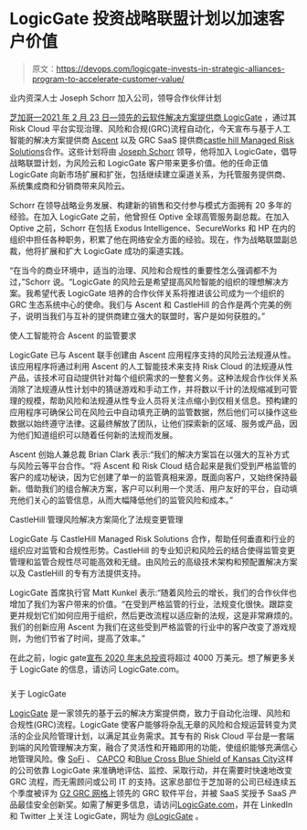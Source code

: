 # LogicGate 投资战略联盟计划以加速客户价值

> 原文：<https://devops.com/logicgate-invests-in-strategic-alliances-program-to-accelerate-customer-value/>

业内资深人士 Joseph Schorr 加入公司，领导合作伙伴计划 [](https://blastmedia.sigstr.net/uc/57e29ea95df064399733952d/c_5dfa7dfb284b4d009e4b1d38/b_5dfbacf81c30140043485b8f) 

[芝加哥—2021 年 2 月 23 日—](https://blastmedia.sigstr.net/uc/57e29ea95df064399733952d/c_5dfa7dfb284b4d009e4b1d38/b_5dfbacf81c30140043485b8f)[领先的云软件解决方案提供商 LogicGate](http://www.logicgate.com/) ，通过其 Risk Cloud 平台实现治理、风险和合规(GRC)流程自动化，今天宣布与基于人工智能的解决方案提供商 [Ascent](https://www.ascentregtech.com/) 以及 GRC SaaS 提供商[castle hill Managed Risk Solutions](https://castlehillrisk.com/)合作。这些计划将由 [Joseph Schorr](https://www.linkedin.com/in/josephschorr/) 领导，他将加入 LogicGate，倡导战略联盟计划，为风险云和 LogicGate 客户带来更多价值。他的任命正值 LogicGate 向新市场扩展和扩张，包括继续建立渠道关系，为托管服务提供商、系统集成商和分销商带来风险云。

Schorr 在领导战略业务发展、构建新的销售和交付参与模式方面拥有 20 多年的经验。在加入 LogicGate 之前，他曾担任 Optive 全球高管服务副总裁。在加入 Optive 之前，Schorr 在包括 Exodus Intelligence、SecureWorks 和 HP 在内的组织中担任各种职务，积累了他在网络安全方面的经验。现在，作为战略联盟副总裁，他将扩展和扩大 LogicGate 成功的渠道实践。

“在当今的商业环境中，适当的治理、风险和合规性的重要性怎么强调都不为过，”Schorr 说。“LogicGate 的风险云是希望提高风险智能的组织的理想解决方案。我希望代表 LogicGate 培养的合作伙伴关系将推进该公司成为一个组织的 GRC 生态系统中心的使命。我们与 Ascent 和 CastleHill 的合作是两个完美的例子，说明当我们与互补的提供商建立强大的联盟时，客户是如何获胜的。”

使人工智能符合 Ascent 的监管要求

LogicGate 已与 Ascent 联手创建由 Ascent 应用程序支持的风险云法规遵从性。该应用程序将通过利用 Ascent 的人工智能技术来支持 Risk Cloud 的法规遵从性产品，该技术可自动提供针对每个组织需求的一整套义务。这种法规合作伙伴关系消除了法规遵从性计划中的猜谜游戏和手动工作，并将数以千计的法规缩减到可管理的规模，帮助风险和法规遵从性专业人员将关注点缩小到仅相关信息。预构建的应用程序可确保公司在风险云中自动填充正确的监管数据，然后他们可以操作这些数据以始终遵守法律。这最终解放了团队，让他们探索新的区域、服务或产品，因为他们知道组织可以随着任何新的法规而发展。

Ascent 创始人兼总裁 Brian Clark 表示:“我们的解决方案旨在以强大的互补方式与风险云等平台合作。“将 Ascent 和 Risk Cloud 结合起来是我们受到严格监管的客户的成功秘诀，因为它创建了单一的监管真相来源，既面向客户，又始终保持最新。借助我们的组合解决方案，客户可以利用一个灵活、用户友好的平台，自动填充他们关心的监管信息，从而大幅降低他们的监管风险和成本。”

CastleHill 管理风险解决方案简化了法规变更管理

LogicGate 与 CastleHill Managed Risk Solutions 合作，帮助任何垂直和行业的组织应对监管和合规性形势。CastleHill 的专业知识和风险云的结合使得监管变更管理和监管合规性尽可能高效和无缝。由风险云的高级技术架构和预配置解决方案以及 CastleHill 的专有方法提供支持。

LogicGate 首席执行官 Matt Kunkel 表示:“随着风险云的增长，我们的合作伙伴也增加了我们为客户带来的价值。“在受到严格监管的行业，法规变化很快。跟踪变更并规划它们如何应用于组织，然后更改流程以适应新的法规，这是非常麻烦的。我们的创新应用 Ascent 为我们在这些受到严格监管的行业中的客户改变了游戏规则，为他们节省了时间，提高了效率。”

在此之前，logic gate[宣布 2020 年末总投资](https://www.logicgate.com/news/logicgate-secures-8-75-million-in-growth-capital-total-funding-surpasses-40-million/)将超过 4000 万美元。想了解更多关于 LogicGate 的信息，请访问 LogicGate.com。

###

关于 LogicGate

[LogicGate](http://www.logicgate.com/) 是一家领先的基于云的解决方案提供商，致力于自动化治理、风险和合规性(GRC)流程。LogicGate 使客户能够将杂乱无章的风险和合规运营转变为灵活的企业风险管理计划，以满足其业务需求。其专有的 Risk Cloud 平台是一套端到端的风险管理解决方案，融合了灵活性和开箱即用的功能，使组织能够充满信心地管理风险。像 [SoFi](https://www.sofi.com/) 、 [CAPCO](https://www.capco.com/) 和[Blue Cross Blue Shield of Kansas City](https://www.bluekc.com/)这样的公司依靠 LogicGate 来准确地评估、监控、采取行动，并在需要时快速地改变 GRC 流程，而无需顾问或公司 IT 的支持。这家总部位于芝加哥的公司已经连续五个季度被评为 [G2 GRC 网格](https://www.g2.com/categories/grc-platforms)上领先的 GRC 软件平台，并被 SaaS 奖授予 SaaS 产品最佳安全创新奖。如需了解更多信息，请访问[LogicGate.com](https://cts.businesswire.com/ct/CT?id=smartlink&url=https%3A%2F%2Fwww.logicgate.com%2F&esheet=52146648&newsitemid=20191217005023&lan=en-US&anchor=LogicGate.com&index=13&md5=baf0ff0a724464b98ab6060c3436e366)，并在 LinkedIn 和 Twitter 上关注 LogicGate，网址为 [@LogicGate](https://cts.businesswire.com/ct/CT?id=smartlink&url=https%3A%2F%2Ftwitter.com%2FLogicGate&esheet=52146648&newsitemid=20191217005023&lan=en-US&anchor=%40LogicGate&index=14&md5=33d7d76e8663c21a2653ef908dfc09d7) 。